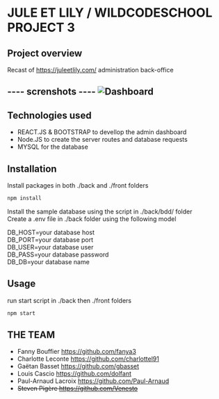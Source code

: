 # JULE ET LILY / WILDCODESCHOOL PROJECT 3 

## Project overview
Recast of https://juleetlily.com/ administration back-office

---- screnshots ----
![Dashboard](https://github.com/WildCodeSchool/Paris-0919-P3-Jule-et-Lily/blob/feat/README/screenshots/dashboard_jule_et_lily.png)
----

## Technologies used 
- REACT.JS & BOOTSTRAP to devellop the admin dashboard
- Node.JS to create the server routes and database requests
- MYSQL for the database

## Installation
Install packages in both ./back and ./front folders
```bash
npm install 
```

Install the sample database using the script in ./back/bdd/ folder \
Create a .env file in ./back folder using the following model 


DB_HOST=your database host \
DB_PORT=your database port \
DB_USER=your database user \
DB_PASS=your database password \
DB_DB=your database name 


## Usage
run start script in ./back then ./front folders
```bash
npm start
```

## THE TEAM
- Fanny Bouffier https://github.com/fanya3
- Charlotte Leconte https://github.com/charlottel91
- Gaëtan Basset https://github.com/gbasset
- Louis Cascio https://github.com/dolfant
- Paul-Arnaud Lacroix https://github.com/Paul-Arnaud
- ~~Steven Pigère https://github.com/Venesto~~